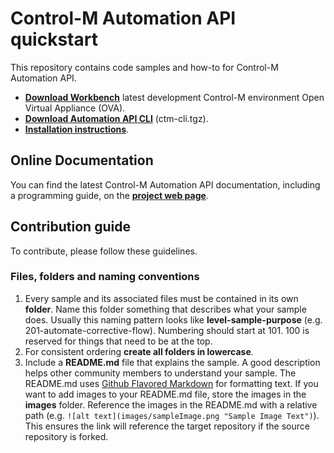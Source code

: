 # Control-M Automation API quickstart

This repository contains code samples and how-to for Control-M Automation API.  
+ [**Download Workbench**](https://s3-us-west-2.amazonaws.com/controlm-appdev/release/v4/workbench_ova-1.0.0-20170504.084926-37.ova) latest development Control-M environment Open Virtual Appliance (OVA).  
+ [**Download Automation API CLI**](https://s3-us-west-2.amazonaws.com/controlm-appdev/release/v4/ctm-cli.tgz) (ctm-cli.tgz).  
+ [**Installation instructions**](https://docs.bmc.com/docs/display/public/workloadautomation/Control-M+Automation+API+-+Installation).  

## Online Documentation
You can find the latest Control-M Automation API documentation, including a programming guide, on the [**project web page**](https://docs.bmc.com/docs/display/public/workloadautomation/Control-M+Automation+API+-+Getting+Started+Guide).

## Contribution guide
To contribute, please follow these guidelines.

### Files, folders and naming conventions
1. Every sample and its associated files must be contained in its own **folder**. Name this folder something that describes what your sample does. Usually this naming pattern looks like **level-sample-purpose** (e.g. 201-automate-corrective-flow). Numbering should start at 101. 100 is reserved for things that need to be at the top.
2. For consistent ordering **create all folders in lowercase**.
3. Include a **README.md** file that explains the sample. A good description helps other community members to understand your sample. The README.md uses [Github Flavored Markdown](https://guides.github.com/features/mastering-markdown/) for formatting text. If you want to add images to your README.md file, store the images in the **images** folder. Reference the images in the README.md with a relative path (e.g. `![alt text](images/sampleImage.png "Sample Image Text")`). This ensures the link will reference the target repository if the source repository is forked.
